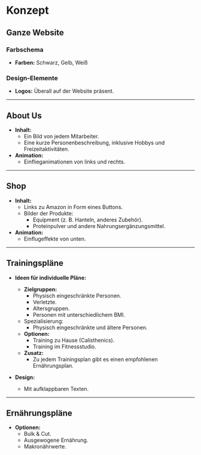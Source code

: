 # Konzept

## Ganze Website

### Farbschema
- **Farben:** Schwarz, Gelb, Weiß

### Design-Elemente
- **Logos:** Überall auf der Website präsent.

---

## About Us 

- **Inhalt:**
    - Ein Bild von jedem Mitarbeiter.
    - Eine kurze Personenbeschreibung, inklusive Hobbys und Freizeitaktivitäten.
- **Animation:**
    - Einflieganimationen von links und rechts.

---

## Shop

- **Inhalt:**
    - Links zu Amazon in Form eines Buttons.
    - Bilder der Produkte:
        - Equipment (z. B. Hanteln, anderes Zubehör).
        - Proteinpulver und andere Nahrungsergänzungsmittel.
- **Animation:**
    - Einflugeffekte von unten.

---

## Trainingspläne

- **Ideen für individuelle Pläne:**
    - **Zielgruppen:**
        - Physisch eingeschränkte Personen.
        - Verletzte.
        - Altersgruppen.
        - Personen mit unterschiedlichem BMI.
    - Spezialisierung:
        - Physisch eingeschränkte und ältere Personen.
    - **Optionen:**
        - Training zu Hause (Calisthenics).
        - Training im Fitnessstudio.
    - **Zusatz:**
        - Zu jedem Trainingsplan gibt es einen empfohlenen Ernährungsplan.

- **Design:**
    - Mit aufklappbaren Texten.

---

## Ernährungspläne

- **Optionen:**
    - Bulk & Cut.
    - Ausgewogene Ernährung.
    - Makronährwerte.  
